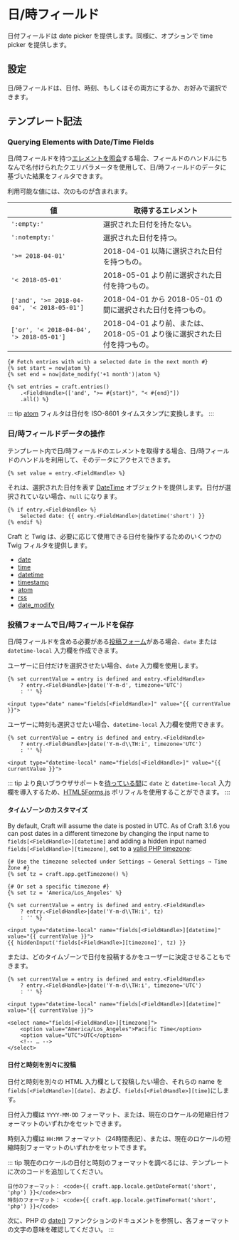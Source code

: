 # 日/時フィールド

日付フィールドは date picker を提供します。同様に、オプションで time picker を提供します。

## 設定

日/時フィールドは、日付、時刻、もしくはその両方にするか、お好みで選択できます。

## テンプレート記法

### Querying Elements with Date/Time Fields

日/時フィールドを持つ[エレメントを照会](dev/element-queries/README.md)する場合、フィールドのハンドルにちなんで名付けられたクエリパラメータを使用して、日/時フィールドのデータに基づいた結果をフィルタできます。

利用可能な値には、次のものが含まれます。

| 値                                                | 取得するエレメント                                       |
| ------------------------------------------------ | ----------------------------------------------- |
| `':empty:'`                                      | 選択された日付を持たない。                                   |
| `':notempty:'`                                   | 選択された日付を持つ。                                     |
| `'>= 2018-04-01'`                             | 2018-04-01 以降に選択された日付を持つもの。                     |
| `'< 2018-05-01'`                              | 2018-05-01 より前に選択された日付を持つもの。                    |
| `['and', '>= 2018-04-04', '< 2018-05-01']` | 2018-04-01 から 2018-05-01 の間に選択された日付を持つもの。       |
| `['or', '< 2018-04-04', '> 2018-05-01']`   | 2018-04-01 より前、または、2018-05-01 より後に選択された日付を持つもの。 |

```twig
{# Fetch entries with with a selected date in the next month #}
{% set start = now|atom %}
{% set end = now|date_modify('+1 month')|atom %}

{% set entries = craft.entries()
    .<FieldHandle>(['and', ">= #{start}", "< #{end}"])
    .all() %}
```

::: tip
[atom](dev/filters.md#atom) フィルタは日付を ISO-8601 タイムスタンプに変換します。
:::

### 日/時フィールドデータの操作

テンプレート内で日/時フィールドのエレメントを取得する場合、日/時フィールドのハンドルを利用して、そのデータにアクセスできます。

```twig
{% set value = entry.<FieldHandle> %}
```

それは、選択された日付を表す [DateTime](http://php.net/manual/en/class.datetime.php) オブジェクトを提供します。日付が選択されていない場合、`null` になります。

```twig
{% if entry.<FieldHandle> %}
    Selected date: {{ entry.<FieldHandle>|datetime('short') }}
{% endif %}
```

Craft と Twig は、必要に応じて使用できる日付を操作するためのいくつかの Twig フィルタを提供します。

- [date](dev/filters.md#date)
- [time](dev/filters.md#time)
- [datetime](dev/filters.md#datetime)
- [timestamp](dev/filters.md#timestamp)
- [atom](dev/filters.md#atom)
- [rss](dev/filters.md#rss)
- [date_modify](https://twig.symfony.com/doc/2.x/filters/date_modify.html)

### 投稿フォームで日/時フィールドを保存

日/時フィールドを含める必要がある[投稿フォーム](dev/examples/entry-form.md)がある場合、`date` または `datetime-local` 入力欄を作成できます。

ユーザーに日付だけを選択させたい場合、`date` 入力欄を使用します。

```twig
{% set currentValue = entry is defined and entry.<FieldHandle>
    ? entry.<FieldHandle>|date('Y-m-d', timezone='UTC')
    : '' %}

<input type="date" name="fields[<FieldHandle>]" value="{{ currentValue }}">
```

ユーザーに時刻も選択させたい場合、`datetime-local` 入力欄を使用できます。

```twig
{% set currentValue = entry is defined and entry.<FieldHandle>
    ? entry.<FieldHandle>|date('Y-m-d\\TH:i', timezone='UTC')
    : '' %}

<input type="datetime-local" name="fields[<FieldHandle>]" value="{{ currentValue }}">
```

::: tip
より良いブラウザサポートを[待っている間](https://caniuse.com/#feat=input-datetime)に `date` と `datetime-local` 入力欄を導入するため、[HTML5Forms.js](https://github.com/zoltan-dulac/html5Forms.js) ポリフィルを使用することができます。
:::

#### タイムゾーンのカスタマイズ

By default, Craft will assume the date is posted in UTC. As of Craft 3.1.6 you can post dates in a different timezone by changing the input name to `fields[<FieldHandle>][datetime]` and adding a hidden input named `fields[<FieldHandle>][timezone]`, set to a [valid PHP timezone](http://php.net/manual/en/timezones.php):

```twig
{# Use the timezone selected under Settings → General Settings → Time Zone #}
{% set tz = craft.app.getTimezone() %}

{# Or set a specific timezone #}
{% set tz = 'America/Los_Angeles' %}

{% set currentValue = entry is defined and entry.<FieldHandle>
    ? entry.<FieldHandle>|date('Y-m-d\\TH:i', tz)
    : '' %}

<input type="datetime-local" name="fields[<FieldHandle>][datetime]" value="{{ currentValue }}">
{{ hiddenInput('fields[<FieldHandle>][timezone]', tz) }}
```

または、どのタイムゾーンで日付を投稿するかをユーザーに決定させることもできます。

```twig
{% set currentValue = entry is defined and entry.<FieldHandle>
    ? entry.<FieldHandle>|date('Y-m-d\\TH:i', timezone='UTC')
    : '' %}

<input type="datetime-local" name="fields[<FieldHandle>][datetime]" value="{{ currentValue }}">

<select name="fields[<FieldHandle>][timezone]">
    <option value="America/Los_Angeles">Pacific Time</option>
    <option value="UTC">UTC</option>
    <!-- … -->
</select>
```

#### 日付と時刻を別々に投稿

日付と時刻を別々の HTML 入力欄として投稿したい場合、それらの name を `fields[<FieldHandle>][date]`、および、`fields[<FieldHandle>][time]`にします。

日付入力欄は `YYYY-MM-DD` フォーマット、または、現在のロケールの短縮日付フォーマットのいずれかをセットできます。

時刻入力欄は `HH:MM` フォーマット（24時間表記）、または、現在のロケールの短縮時刻フォーマットのいずれかをセットできます。

::: tip
現在のロケールの日付と時刻のフォーマットを調べるには、テンプレートに次のコードを追加してください。

```twig
日付のフォーマット： <code>{{ craft.app.locale.getDateFormat('short', 'php') }}</code><br>
時刻のフォーマット： <code>{{ craft.app.locale.getTimeFormat('short', 'php') }}</code>
```

次に、PHP の [date()](http://php.net/manual/en/function.date.php) ファンクションのドキュメントを参照し、各フォーマットの文字の意味を確認してください。
:::
